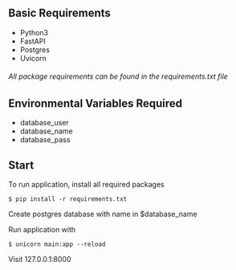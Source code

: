 ## Basic Requirements
- Python3
- FastAPI
- Postgres
- Uvicorn

###### All package requirements can be found in the requirements.txt file

## Environmental Variables Required
- database_user
- database_name
- database_pass

## Start
To run application, install all required packages

	$ pip install -r requirements.txt

Create postgres database with name in $database_name

Run application with

	$ unicorn main:app --reload

Visit 127.0.0.1:8000
